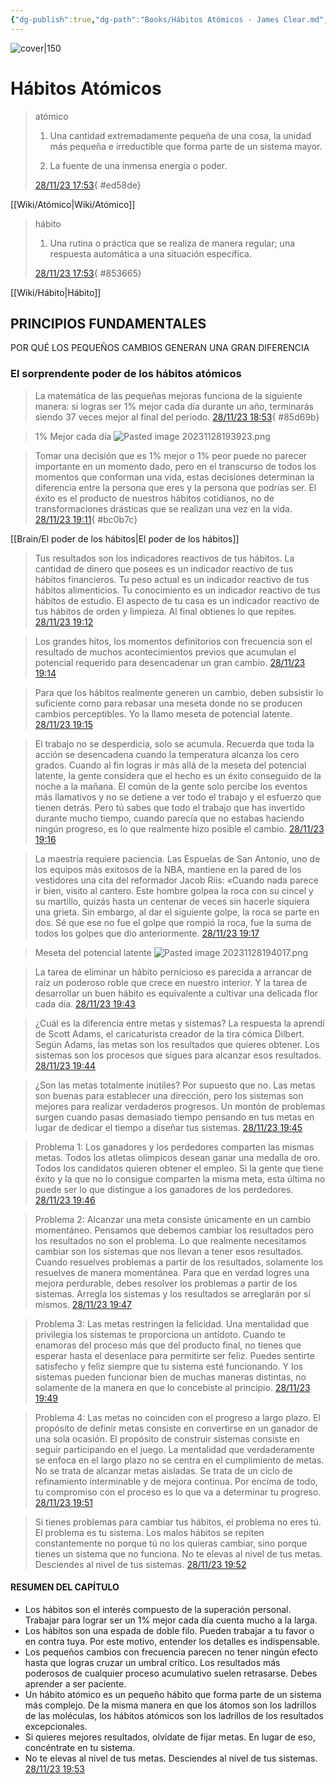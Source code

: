 ```yaml
---
{"dg-publish":true,"dg-path":"Books/Hábitos Atómicos - James Clear.md","permalink":"/books/habitos-atomicos-james-clear/","title":"Hábitos Atómicos","tags":["booknotes"]}
---
```


![cover|150](http://books.google.com/books/content?id=TXiMDwAAQBAJ&printsec=frontcover&img=1&zoom=1&edge=curl&source=gbs_api)
# Hábitos Atómicos

> atómico
> 
> 1. Una cantidad extremadamente pequeña de una cosa, la unidad más pequeña e irreductible que forma parte de un sistema mayor.
> 
> 2. La fuente de una inmensa energía o poder.
> 
> [28/11/23 17:53](calibre://view-book/_hex_-43616c69627265626f6f6b73/28/EPUB?open_at=epubcfi%28/16/2/4/2/1%3A0%29){ #ed58de}


[[Wiki/Atómico\|Wiki/Atómico]]

> hábito
> 
> 1. Una rutina o práctica que se realiza de manera regular; una respuesta automática a una situación específica.
> 
> [28/11/23 17:53](calibre://view-book/_hex_-43616c69627265626f6f6b73/28/EPUB?open_at=epubcfi%28/16/2/4/6/1%3A0%29){ #853665}


[[Wiki/Hábito\|Hábito]]

## PRINCIPIOS FUNDAMENTALES  
POR QUÉ LOS PEQUEÑOS CAMBIOS GENERAN UNA GRAN DIFERENCIA
### El sorprendente poder de los hábitos atómicos

> La matemática de las pequeñas mejoras funciona de la siguiente manera: si logras ser 1% mejor cada día durante un año, terminarás siendo 37 veces mejor al final del período. [28/11/23 18:53](calibre://view-book/_hex_-43616c69627265626f6f6b73/28/EPUB?open_at=epubcfi%28/20/2/4/30/1%3A211%29){ #85d69b}


> 1% Mejor cada día
> ![Pasted image 20231128193923.png](/img/user/Anexos/Attachments/Pasted%20image%2020231128193923.png)

> Tomar una decisión que es 1% mejor o 1% peor puede no parecer importante en un momento dado, pero en el transcurso de todos los momentos que conforman una vida, estas decisiones determinan la diferencia entre la persona que eres y la persona que podrías ser. El éxito es el producto de nuestros hábitos cotidianos, no de transformaciones drásticas que se realizan una vez en la vida. [28/11/23 19:11](calibre://view-book/_hex_-43616c69627265626f6f6b73/28/EPUB?open_at=epubcfi%28/20/2/4/48/1%3A120%29){ #bc0b7c}


[[Brain/El poder de los hábitos\|El poder de los hábitos]]

> Tus resultados son los indicadores reactivos de tus hábitos. La cantidad de dinero que posees es un indicador reactivo de tus hábitos financieros. Tu peso actual es un indicador reactivo de tus hábitos alimenticios. Tu conocimiento es un indicador reactivo de tus hábitos de estudio. El aspecto de tu casa es un indicador reactivo de tus hábitos de orden y limpieza. Al final obtienes lo que repites. [28/11/23 19:12](calibre://view-book/_hex_-43616c69627265626f6f6b73/28/EPUB?open_at=epubcfi%28/20/2/4/52/1%3A0%29)

> Los grandes hitos, los momentos definitorios con frecuencia son el resultado de muchos acontecimientos previos que acumulan el potencial requerido para desencadenar un gran cambio. [28/11/23 19:14](calibre://view-book/_hex_-43616c69627265626f6f6b73/28/EPUB?open_at=epubcfi%28/20/2/4/78/1%3A0%29)

> Para que los hábitos realmente generen un cambio, deben subsistir lo suficiente como para rebasar una meseta donde no se producen cambios perceptibles. Yo la llamo meseta de potencial latente. [28/11/23 19:15](calibre://view-book/_hex_-43616c69627265626f6f6b73/28/EPUB?open_at=epubcfi%28/20/2/4/82/1%3A393%29)

> El trabajo no se desperdicia, solo se acumula. Recuerda que toda la acción se desencadena cuando la temperatura alcanza los cero grados. Cuando al fin logras ir más allá de la meseta del potencial latente, la gente considera que el hecho es un éxito conseguido de la noche a la mañana. El común de la gente solo percibe los eventos más llamativos y no se detiene a ver todo el trabajo y el esfuerzo que tienen detrás. Pero tú sabes que todo el trabajo que has invertido durante mucho tiempo, cuando parecía que no estabas haciendo ningún progreso, es lo que realmente hizo posible el cambio. [28/11/23 19:16](calibre://view-book/_hex_-43616c69627265626f6f6b73/28/EPUB?open_at=epubcfi%28/20/2/4/84/1%3A458%29)

> La maestría requiere paciencia. Las Espuelas de San Antonio, uno de los equipos más exitosos de la NBA, mantiene en la pared de los vestidores una cita del reformador Jacob Riis: «Cuando nada parece ir bien, visito al cantero. Este hombre golpea la roca con su cincel y su martillo, quizás hasta un centenar de veces sin hacerle siquiera una grieta. Sin embargo, al dar el siguiente golpe, la roca se parte en dos. Sé que ese no fue el golpe que rompió la roca, fue la suma de todos los golpes que dio anteriormente. [28/11/23 19:17](calibre://view-book/_hex_-43616c69627265626f6f6b73/28/EPUB?open_at=epubcfi%28/20/2/4/90/1%3A0%29)

> Meseta del potencial latente
> ![Pasted image 20231128194017.png](/img/user/Anexos/Attachments/Pasted%20image%2020231128194017.png)

> La tarea de eliminar un hábito pernicioso es parecida a arrancar de raíz un poderoso roble que crece en nuestro interior. Y la tarea de desarrollar un buen hábito es equivalente a cultivar una delicada flor cada día. [28/11/23 19:43](calibre://view-book/_hex_-43616c69627265626f6f6b73/28/EPUB?open_at=epubcfi%28/20/2/4/98/1%3A238%29)

> ¿Cuál es la diferencia entre metas y sistemas? La respuesta la aprendí de Scott Adams, el caricaturista creador de la tira cómica Dilbert. Según Adams, las metas son los resultados que quieres obtener. Los sistemas son los procesos que sigues para alcanzar esos resultados. [28/11/23 19:44](calibre://view-book/_hex_-43616c69627265626f6f6b73/28/EPUB?open_at=epubcfi%28/20/2/4/108/1%3A0%29)

> ¿Son las metas totalmente inútiles? Por supuesto que no. Las metas son buenas para establecer una dirección, pero los sistemas son mejores para realizar verdaderos progresos. Un montón de problemas surgen cuando pasas demasiado tiempo pensando en tus metas en lugar de dedicar el tiempo a diseñar tus sistemas. [28/11/23 19:45](calibre://view-book/_hex_-43616c69627265626f6f6b73/28/EPUB?open_at=epubcfi%28/20/2/4/118/1%3A38%29)

> Problema 1: Los ganadores y los perdedores comparten las mismas metas. Todos los atletas olímpicos desean ganar una medalla de oro. Todos los candidatos quieren obtener el empleo. Si la gente que tiene éxito y la que no lo consigue comparten la misma meta, esta última no puede ser lo que distingue a los ganadores de los perdedores. [28/11/23 19:46](calibre://view-book/_hex_-43616c69627265626f6f6b73/28/EPUB?open_at=epubcfi%28/20/2/4/124/1%3A0%29)

> Problema 2: Alcanzar una meta consiste únicamente en un cambio momentáneo. Pensamos que debemos cambiar los resultados pero los resultados no son el problema. Lo que realmente necesitamos cambiar son los sistemas que nos llevan a tener esos resultados. Cuando resuelves problemas a partir de los resultados, solamente los resuelves de manera momentánea. Para que en verdad logres una mejora perdurable, debes resolver los problemas a partir de los sistemas. Arregla los sistemas y los resultados se arreglarán por sí mismos. [28/11/23 19:47](calibre://view-book/_hex_-43616c69627265626f6f6b73/28/EPUB?open_at=epubcfi%28/20/2/4/130/1%3A114%29)

> Problema 3: Las metas restringen la felicidad. Una mentalidad que privilegia los sistemas te proporciona un antídoto. Cuando te enamoras del proceso más que del producto final, no tienes que esperar hasta el desenlace para permitirte ser feliz. Puedes sentirte satisfecho y feliz siempre que tu sistema esté funcionando. Y los sistemas pueden funcionar bien de muchas maneras distintas, no solamente de la manera en que lo concebiste al principio. [28/11/23 19:49](calibre://view-book/_hex_-43616c69627265626f6f6b73/28/EPUB?open_at=epubcfi%28/20/2/4/138/1%3A0%29)

> Problema 4: Las metas no coinciden con el progreso a largo plazo. El propósito de definir metas consiste en convertirse en un ganador de una sola ocasión. El propósito de construir sistemas consiste en seguir participando en el juego. La mentalidad que verdaderamente se enfoca en el largo plazo no se centra en el cumplimiento de metas. No se trata de alcanzar metas aisladas. Se trata de un ciclo de refinamiento interminable y de mejora continua. Por encima de todo, tu compromiso con el proceso es lo que va a determinar tu progreso. [28/11/23 19:51](calibre://view-book/_hex_-43616c69627265626f6f6b73/28/EPUB?open_at=epubcfi%28/20/2/4/144/1%3A0%29)

> Si tienes problemas para cambiar tus hábitos, el problema no eres tú. El problema es tu sistema. Los malos hábitos se repiten constantemente no porque tú no los quieras cambiar, sino porque tienes un sistema que no funciona. No te elevas al nivel de tus metas. Desciendes al nivel de tus sistemas. [28/11/23 19:52](calibre://view-book/_hex_-43616c69627265626f6f6b73/28/EPUB?open_at=epubcfi%28/20/2/4/148/1%3A0%29)
#### RESUMEN DEL CAPÍTULO
- Los hábitos son el interés compuesto de la superación personal. Trabajar para lograr ser un 1% mejor cada día cuenta mucho a la larga.
- Los hábitos son una espada de doble filo. Pueden trabajar a tu favor o en contra tuya. Por este motivo, entender los detalles es indispensable.
- Los pequeños cambios con frecuencia parecen no tener ningún efecto hasta que logras cruzar un umbral crítico. Los resultados más poderosos de cualquier proceso acumulativo suelen retrasarse. Debes aprender a ser paciente.
- Un hábito atómico es un pequeño hábito que forma parte de un sistema más complejo. De la misma manera en que los átomos son los ladrillos de las moléculas, los hábitos atómicos son los ladrillos de los resultados excepcionales.
- Si quieres mejores resultados, olvídate de fijar metas. En lugar de eso, concéntrate en tu sistema.
- No te elevas al nivel de tus metas. Desciendes al nivel de tus sistemas.
[28/11/23 19:53](calibre://view-book/_hex_-43616c69627265626f6f6b73/28/EPUB?open_at=epubcfi%28/20/2/4/156/1%3A0%29)

